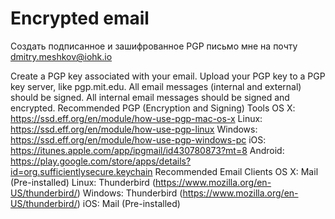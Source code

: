 # Encrypted email


Создать подписанное и зашифрованное PGP письмо мне на почту dmitry.meshkov@iohk.io

Create a PGP key associated with your email. Upload your PGP key to a PGP key server, like pgp.mit.edu. All email messages (internal and external) should be signed. All internal email messages should be signed and encrypted. 
Recommended PGP (Encryption and Signing) Tools
OS X: https://ssd.eff.org/en/module/how-use-pgp-mac-os-x
Linux: https://ssd.eff.org/en/module/how-use-pgp-linux
Windows: https://ssd.eff.org/en/module/how-use-pgp-windows-pc
iOS: https://itunes.apple.com/app/ipgmail/id430780873?mt=8
Android: https://play.google.com/store/apps/details?id=org.sufficientlysecure.keychain
Recommended Email Clients
OS X: Mail (Pre-installed)
Linux: Thunderbird (https://www.mozilla.org/en-US/thunderbird/)
Windows: Thunderbird (https://www.mozilla.org/en-US/thunderbird/)
iOS: Mail (Pre-installed)